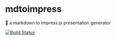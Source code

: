 # mdtoimpress
:pencil: a markdown to Impress.js presentation generator

[![Build Status](https://api.travis-ci.com/louisjordan/mdtoimpress.svg?token=tF3yA5qbRRzsfTPZf6ue&branch=master "Build Status")](https://travis-ci.com/louisjordan/mdtoimpress)
